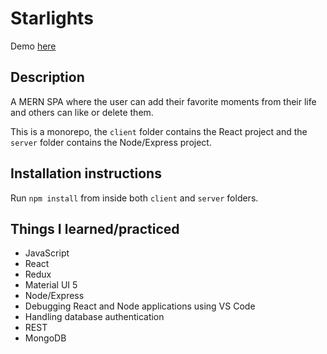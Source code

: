# Starlights

Demo [here](https://friendly-williams-506bd5.netlify.app/)

## Description
A MERN SPA where the user can add
their favorite moments from their life and others
can like or delete them.

This is a monorepo, the `client` folder contains the React project
and the `server` folder contains the Node/Express project.

## Installation instructions
Run `npm install` from inside both `client` and `server` folders.

## Things I learned/practiced
- JavaScript
- React
- Redux
- Material UI 5
- Node/Express
- Debugging React and Node applications using VS Code
- Handling database authentication
- REST
- MongoDB
